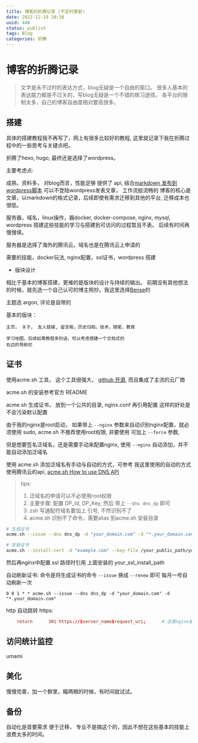 ```yaml
---
title: 博客的折腾记录 (不定时更新)
date: 2022-12-19 20:38
uuid: 448
status: publish
tags: Blog
categories: 折腾
---
```


# 博客的折腾记录

> 文字是永不过时的表达方式，blog无疑是一个自由的窗口。
> 很多人基本的表达能力都是不过关的，写blog无疑是一个不错的练习途径。
> 各平台的限制太多，自己的博客自由度相对要高很多。

## 搭建

具体的搭建教程我不再写了，网上有很多比较好的教程, 这里就记录下我在折腾过程中的一些思考与关键点吧。

折腾了hexo, hugo, 最终还是选择了wordpress。

主要考虑点: 

成熟，资料多，
对blog而言，性能足够
提供了 api, 结合[markdown 发布到wordpress脚本](https://github.com/skywind3000/markpress) 可以不登陆wordpress发表文章， 工作流挺流畅的
博客的核心是文章，以markdown的格式记录，后续即使有需求迁移到其他的平台, 迁移成本也很低。

服务器，域名，linux操作，器docker, docker-compose, nginx, mysql, wordpress 搭建这些技能的学习与搭建到可访问的过程暂且不表。
后续有时间再慢慢填。

服务器是选择了海外的腾讯云，域名也是在腾讯云上申请的

需要的技能，docker玩法, nginx配置，ssl证书，wordpress 搭建

- 版块设计

相比于基本的博客搭建，更难的是版块的设计与持续的输出。
前期没有其他想法的时候，就先选一个自己认可的博主照抄。我这里选择[Bense](https://blognas.hwb0307.com/)的

主题选 argon, 评论是自带的

基本的版块：

	主页， 关于， 友人链接, 留言板，历史归档，技术，随笔，教育

	学习地图，后续如果教程多的话，可以考虑搭建一个文档式的
	右边的导航栏

## 证书

使用acme.sh 工具， 这个工具很强大， [github 开源](https://github.com/acmesh-official/acme.sh), 而且集成了主流的云厂商

acme.sh 的安装参考官方 README

acme.sh 生成证书， 放到一个公共的目录, nginx.conf 再引用配置
这样的好处是不会污染默认配置

由于我的nginx是root启动， 如果带上 `--nginx` 参数来自动识别nginx配置，就必须使用 sudo, 
acme.sh 不推荐使用root权限, 非要使用 可加上 `--force` 参数,

但是想要签名泛域名，还是需要手动来配置nginx, 使用 `--nginx` 自动添加，并不能自动添加泛域名

使用 acme.sh 添加泛域名有手动与自动的方式，可参考
我这里使用的自动的方式 使用腾讯云的api, [acme.sh How to use DNS API](https://github.com/acmesh-official/acme.sh/wiki/dnsapi#dns_dp)

> tips: 
>	1. 泛域名的申请可以不必使用root权限
>	2. 主要步骤: 配置 DP_Id, DP_Key, 然后 带上 `--dns dns_dp` 即可
>	3. zsh 写通配符域名要加上 引号, 不然识别不了
>	4. acme.sh 识别不了命令，需要alias 到acme.sh 安装目录


```sh
# 生成证书
acme.sh --issue --dns dns_dp -d "your_domain.com" -d "*.your_domain.com"

# 安装证书
acme.sh --install-cert -d "example.com" --key-file /your_public_path/your_domain.com.key --fullchain-file /your_ssl_intall_path/your_domain.com.fullchain.cer
```

然后再nginx中配置 ssl 路径时引用 上面安装的 your_ssl_install_path

自动刷新证书:
命令是将生成证书的命令 `--issue` 换成 `--renew` 即可
每月一号自动刷新一次
```crontab
0 0 1 * * acme.sh --issue --dns dns_dp -d "your_domain.com" -d "*.your_domain.com"
```

http 自动跳转 https:
```conf
	return      301 https://$server_name$request_uri;      # 这是nginx最新支持的写法
```

## 访问统计监控

umami

## 美化

慢慢完善，加一个群里，瞄两眼的时候，有时间就试试。

## 备份

自动化是首要需求
便于迁移， 专业不是搞这个的，因此不想在这些基本的技能上浪费太多的时间。

